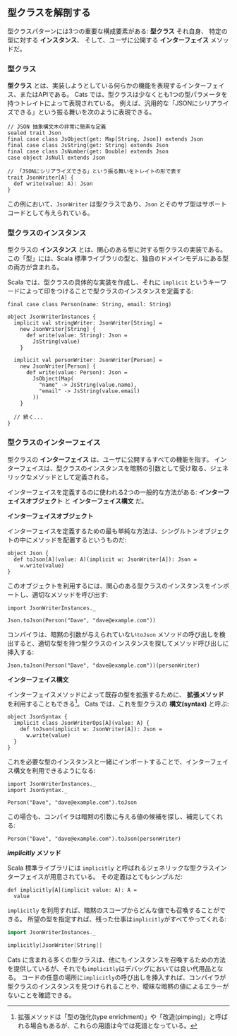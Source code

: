 ## 型クラスを解剖する

型クラスパターンには3つの重要な構成要素がある:
**型クラス** それ自身、
特定の型に対する **インスタンス**、
そして、ユーザに公開する **インターフェイス** メソッドだ。

### 型クラス

**型クラス** とは、実装しようとしている何らかの機能を表現するインターフェイス、またはAPIである。
Cats では、型クラスは少なくとも1つの型パラメータを持つトレイトによって表現されている。
例えば、汎用的な「JSONにシリアライズできる」という振る舞いを次のように表現できる。

```tut:book:silent
// JSON 抽象構文木の非常に簡素な定義
sealed trait Json
final case class JsObject(get: Map[String, Json]) extends Json
final case class JsString(get: String) extends Json
final case class JsNumber(get: Double) extends Json
case object JsNull extends Json

// 「JSONにシリアライズできる」という振る舞いをトレイトの形で表す
trait JsonWriter[A] {
  def write(value: A): Json
}
```

この例において、`JsonWriter` は型クラスであり、`Json` とそのサブ型はサポートコードとして与えられている。

### 型クラスのインスタンス

型クラスの **インスタンス** とは、関心のある型に対する型クラスの実装である。この「型」には、Scala 標準ライブラリの型と、独自のドメインモデルにある型の両方が含まれる。

Scala では、型クラスの具体的な実装を作成し、それに `implicit` というキーワードによって印をつけることで型クラスのインスタンスを定義する:

```tut:book:silent
final case class Person(name: String, email: String)

object JsonWriterInstances {
  implicit val stringWriter: JsonWriter[String] =
    new JsonWriter[String] {
      def write(value: String): Json =
        JsString(value)
    }

  implicit val personWriter: JsonWriter[Person] =
    new JsonWriter[Person] {
      def write(value: Person): Json =
        JsObject(Map(
          "name" -> JsString(value.name),
          "email" -> JsString(value.email)
        ))
    }

  // 続く...
}
```

### 型クラスのインターフェイス

型クラスの **インターフェイス** は、ユーザに公開するすべての機能を指す。
インターフェイスは、型クラスのインスタンスを暗黙の引数として受け取る、ジェネリックなメソッドとして定義される。

インターフェイスを定義するのに使われる2つの一般的な方法がある:
**インターフェイスオブジェクト** と **インターフェイス構文** だ。

**インターフェイスオブジェクト**

インターフェイスを定義するための最も単純な方法は、シングルトンオブジェクトの中にメソッドを配置するというものだ:

```tut:book:silent
object Json {
  def toJson[A](value: A)(implicit w: JsonWriter[A]): Json =
    w.write(value)
}
```

このオブジェクトを利用するには、関心のある型クラスのインスタンスをインポートし、適切なメソッドを呼び出す:

```tut:book:silent
import JsonWriterInstances._
```

```tut:book
Json.toJson(Person("Dave", "dave@example.com"))
```

コンパイラは、暗黙の引数が与えられていない`toJson` メソッドの呼び出しを検出すると、適切な型を持つ型クラスのインスタンスを探してメソッド呼び出しに挿入する:

```tut:book:silent
Json.toJson(Person("Dave", "dave@example.com"))(personWriter)
```

**インターフェイス構文**

インターフェイスメソッドによって既存の型を拡張するために、 **拡張メソッド** を利用することもできる[^pimping]。
Cats では、これを型クラスの **構文(syntax)** と呼ぶ:

[^pimping]: 拡張メソッドは「型の強化(type enrichment)」や「改造(pimping)」と呼ばれる場合もあるが、これらの用語は今では死語となっている。

```tut:book:silent
object JsonSyntax {
  implicit class JsonWriterOps[A](value: A) {
    def toJson(implicit w: JsonWriter[A]): Json =
      w.write(value)
  }
}
```

これを必要な型のインスタンスと一緒にインポートすることで、インターフェイス構文を利用できるようになる:

```tut:book:silent
import JsonWriterInstances._
import JsonSyntax._
```

```tut:book:silent
Person("Dave", "dave@example.com").toJson
```

この場合も、コンパイラは暗黙の引数に与える値の候補を探し、補完してくれる:

```tut:book
Person("Dave", "dave@example.com").toJson(personWriter)
```

***implicitly* メソッド**

Scala 標準ライブラリには `implicitly` と呼ばれるジェネリックな型クラスインターフェイスが用意されている。
その定義はとてもシンプルだ:

```tut:book:silent
def implicitly[A](implicit value: A): A =
  value
```

`implicitly` を利用すれば、暗黙のスコープからどんな値でも召喚することができる。
所望の型を指定すれば、残った仕事は`implicitly`がすべてやってくれる:

```scala
import JsonWriterInstances._

implicitly[JsonWriter[String]]
```

Cats に含まれる多くの型クラスは、他にもインスタンスを召喚するための方法を提供しているが、それでも`implicitly`はデバッグにおいては良い代用品となる。
コードの任意の場所に`implicitly`の呼び出しを挿入すれば、コンパイラが型クラスのインスタンスを見つけられることや、曖昧な暗黙の値によるエラーがないことを確認できる。
